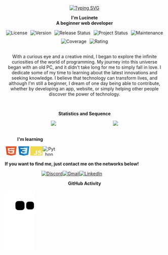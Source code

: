 <div align="center">
   <a href="https://git.io/typing-svg">
      <img src="https://readme-typing-svg.herokuapp.com?font=&pause=1000&color=000000&center=true&vCenter=true&width=435&lines=Welcome+to+my+profile" alt="Typing SVG" />
   </a>
   <p><b>I'm Lucinete<br>A beginner web developer</b></p>

   <div style="display: flex; justify-content: center; flex-wrap: wrap; gap: 10px;">
      <img src="https://img.shields.io/badge/license-MIT-66CDAA.svg" alt="License" />
      <img src="https://img.shields.io/badge/version-1.0.0-F2CB15.svg" alt="Version" />
      <img src="https://img.shields.io/badge/release-v1.0.0-2C82B5.svg" alt="Release Status" />
      <img src="https://img.shields.io/badge/status-active-brightgreen.svg" alt="Project Status" />
      <img src="https://img.shields.io/badge/maintenance-active-orange.svg" alt="Maintenance" />
      <img src="https://img.shields.io/badge/coverage-75%25-DA70D6.svg" alt="Coverage" />
      <img src="https://img.shields.io/badge/rating-5%20stars-gold.svg" alt="Rating" />
   </div>
<br>
   <p align="center">
      With a curious eye and a creative mind, I began to explore the infinite curiosities of the world of programming. My journey into this universe began with an old PC, and it didn't take long for me to simply fall in love. I dedicate some of my time to learning about the latest innovations and seeking knowledge. I believe that technology can transform lives, and although I'm still a beginner, I dream of one day being able to contribute, whether by developing an app, website, or simply helping other people discover the power of technology.
   </p>
</div>
<br>
<div align="center">
   <p><b>Statistics and Sequence</b></p>
   <div style="display: flex; justify-content: center;">
      <a href="https://github.com/Lucinete-Tavares">
         <img width="200px" src="https://github-readme-stats.vercel.app/api?username=Lucinete-Tavares&theme=tokyonight&show_icons=true&hide_border=true&count_private=true"/>
      </a>
      <a href="https://github.com/Lucinete-Tavares">
         <img width="180px src="https://github-readme-stats.vercel.app/api/top-langs/?username=Lucinete-Tavares&theme=tokyonight&show_icons=true&hide_border=true&layout=compact"/>
      </a>
      <a href="https://git.io/streak-stats">
         <img width="215px" src="https://github-readme-streak-stats.herokuapp.com/?user=Lucinete-Tavares&theme=tokyonight&hide_border=true" />
      </a>
   </div>
</div>
<div align="center" style="display: inline-block;"><br>
  <p><b>I'm learning</b></p>
  <div style="display: flex; justify-content: center;">
    <img align="center" alt="HTML" height="30" width="40" src="https://raw.githubusercontent.com/devicons/devicon/master/icons/html5/html5-original.svg">
    <img align="center" alt="CSS" height="30" width="40" src="https://raw.githubusercontent.com/devicons/devicon/master/icons/css3/css3-original.svg">
    <img align="center" alt="JavaScript" height="30" width="40" src="https://raw.githubusercontent.com/devicons/devicon/master/icons/javascript/javascript-plain.svg">
    <img align="center" alt="Python" height="30" width="40" src="https://cdn.jsdelivr.net/gh/devicons/devicon/icons/python/python-original.svg"/>
  </div>
</div>
<br>
<div align="center" style="display: inline-block;">
   <p><b>If you want to find me, just contact me on the networks below!</b></p>
   <div style="display: flex; justify-content: center;">
      <a href="https://discord.com/" target="_blank">
         <img src="https://img.shields.io/badge/Discord-7289DA?style=for-the-badge&logo=discord&logoColor=white" alt="Discord">
      </a>
      <a href="mailto:franciscoeltondias@gmail.com">
         <img src="https://img.shields.io/badge/-Gmail-%23333?style=for-the-badge&logo=gmail&logoColor=white" alt="Gmail">
      </a>
      <a href="https://www.linkedin.com/in/cl%C3%A1udia-carttler-046413276/" target="_blank">
         <img src="https://img.shields.io/badge/-LinkedIn-%230077B5?style=for-the-badge&logo=linkedin&logoColor=white" alt="LinkedIn">
      </a>
   </div>
</div>
<br>
<p align="center"><b>GitHub Activity</b></p>

   ![Snake animation](https://github.com/Lucinete-Tavares/Lucinete-Tavares/blob/output/github-contribution-grid-snake.svg)
